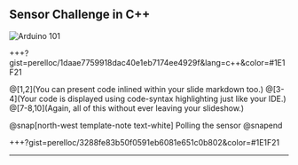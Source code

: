 Sensor Challenge in C++
---
![Arduino 101](https://www.arduino.cc/en/uploads/Tutorial/genuino101fzz.jpg)

+++?gist=perelloc/1daae7759918dac40e1eb7174ee4929f&lang=c++&color=#1E1F21

@[1,2](You can present code inlined within your slide markdown too.)
@[3-4](Your code is displayed using code-syntax highlighting just like your IDE.)
@[7-8,10](Again, all of this without ever leaving your slideshow.)

@snap[north-west template-note text-white]
Polling the sensor
@snapend

+++?gist=perelloc/3288fe83b50f0591eb6081e651c0b802&color=#1E1F21

---

